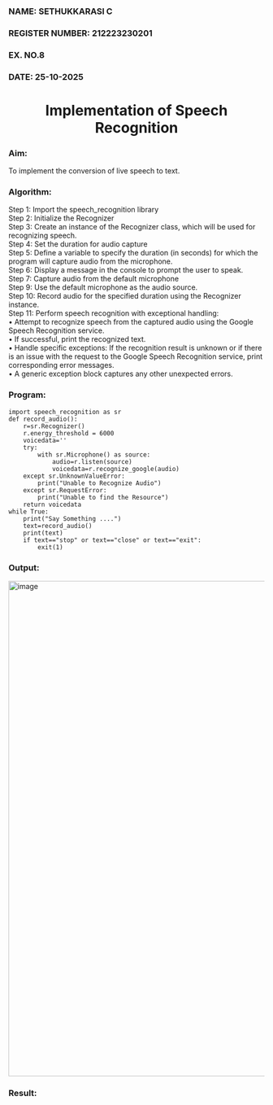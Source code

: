 <H3>NAME: SETHUKKARASI C</H3>
<H3>REGISTER NUMBER: 212223230201</H3>
<H3>EX. NO.8</H3>
<H3>DATE: 25-10-2025</H3>
<H1 ALIGN =CENTER>Implementation of Speech Recognition</H1>
<H3>Aim:</H3> 
 To implement the conversion of live speech to text.<BR>
<h3>Algorithm:</h3>
Step 1: Import the speech_recognition library<Br>
Step 2: Initialize the Recognizer<Br>
Step 3: Create an instance of the Recognizer class, which will be used for recognizing speech.<Br>
Step 4: Set the duration for audio capture<Br>
Step 5: Define a variable to specify the duration (in seconds) for which the program will capture audio from the microphone.<Br>
Step 6: Display a message in the console to prompt the user to speak.<Br>
Step 7: Capture audio from the default microphone<Br>
Step 9: Use the default microphone as the audio source.<Br>
Step 10: Record audio for the specified duration using the Recognizer instance.<Br>
Step 11: Perform speech recognition with exceptional handling:<Br>
•	Attempt to recognize speech from the captured audio using the Google Speech Recognition service.<Br>
•	If successful, print the recognized text.<Br>
•	Handle specific exceptions: If the recognition result is unknown or if there is an issue with the request to the Google Speech Recognition service, print corresponding error messages.<Br>
•	A generic exception block captures any other unexpected errors.<Br>
<H3>Program:</H3>

```
import speech_recognition as sr
def record_audio():
    r=sr.Recognizer()
    r.energy_threshold = 6000
    voicedata=''
    try:
        with sr.Microphone() as source:
            audio=r.listen(source)
            voicedata=r.recognize_google(audio)            
    except sr.UnknownValueError:
        print("Unable to Recognize Audio")
    except sr.RequestError:
        print("Unable to find the Resource")
    return voicedata
while True:
    print("Say Something ....")
    text=record_audio()
    print(text)
    if text=="stop" or text=="close" or text=="exit":
        exit(1)
```

<H3> Output:</H3>

<img width="1918" height="974" alt="image" src="https://github.com/user-attachments/assets/91bc0098-4b8f-487f-b32d-d8f78c87c3b3" />

<H3> Result:</H3>
